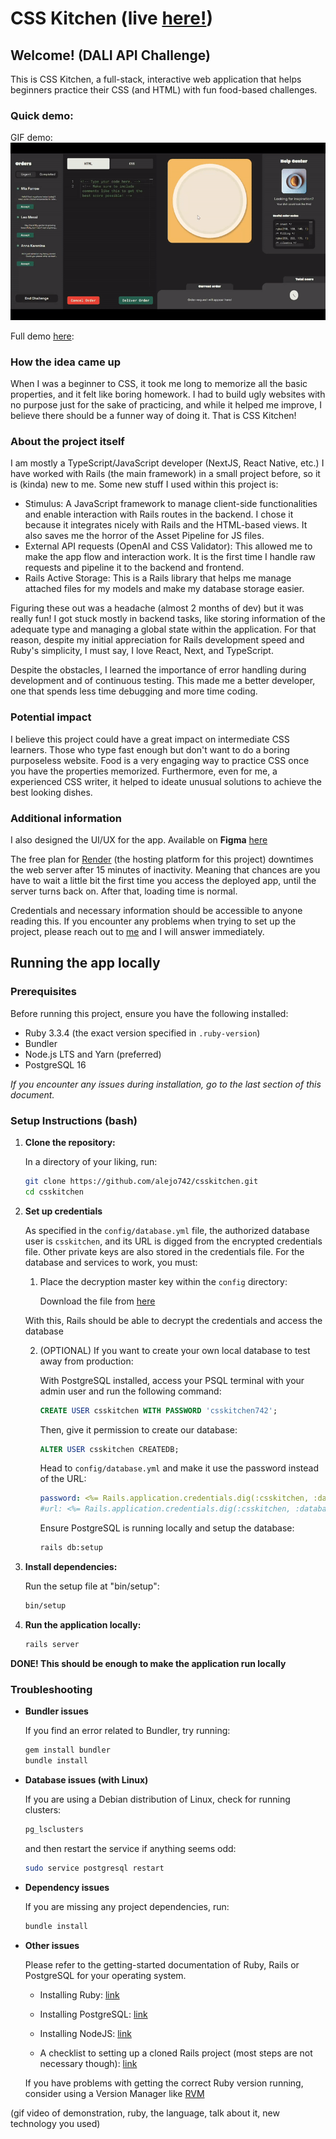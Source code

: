 # CSS Kitchen (live [here!](https://csskitchen.onrender.com))

## Welcome! (DALI API Challenge)

This is CSS Kitchen, a full-stack, interactive web application that helps beginners practice their CSS (and HTML) with fun food-based challenges. 

### Quick demo:

GIF demo:
![](https://github.com/alejo742/csskitchen/blob/master/public/dali-video-gif.gif)

Full demo [here](https://drive.google.com/file/d/1kF1j81Tg7KBWeHTRGPpXkRIKXLJONp6u/view?usp=sharing):

### How the idea came up

When I was a beginner to CSS, it took me long to memorize all the basic properties, and it felt like boring homework. I had to build ugly websites with no purpose just for the sake of practicing, and while it helped me improve, I believe there should be a funner way of doing it. That is CSS Kitchen!

### About the project itself

I am mostly a TypeScript/JavaScript developer (NextJS, React Native, etc.) I have worked with Rails (the main framework) in a small project before, so it is (kinda) new to me. Some new stuff I used within this project is:

- Stimulus: A JavaScript framework to manage client-side functionalities and enable interaction with Rails routes in the backend. I chose it because it integrates nicely with Rails and the HTML-based views. It also saves me the horror of the Asset Pipeline for JS files.
- External API requests (OpenAI and CSS Validator): This allowed me to make the app flow and interaction work. It is the first time I handle raw requests and pipeline it to the backend and frontend.
- Rails Active Storage: This is a Rails library that helps me manage attached files for my models and make my database storage easier.

Figuring these out was a headache (almost 2 months of dev) but it was really fun! I got stuck mostly in backend tasks, like storing information of the adequate type and managing a global state within the application. For that reason, despite my initial appreciation for Rails development speed and Ruby's simplicity, I must say, I love React, Next, and TypeScript.

Despite the obstacles, I learned the importance of error handling during development and of continuous testing. This made me a better developer, one that spends less time debugging and more time coding.

### Potential impact

I believe this project could have a great impact on intermediate CSS learners. Those who type fast enough but don't want to do a boring purposeless website. Food is a very engaging way to practice CSS once you have the properties memorized. Furthermore, even for me, a experienced CSS writer, it helped to ideate unusual solutions to achieve the best looking dishes.

### Additional information

I also designed the UI/UX for the app. Available on **Figma** [here](https://www.figma.com/design/5vPWVMeLFCcTmRH8ueeGVD/CSSKitchen?node-id=0-1&t=xE0tEjm1Ntk92U9r-1)

The free plan for [Render](https://render.com) (the hosting platform for this project) downtimes the web server after 15 minutes of inactivity. Meaning that chances are you have to wait a little bit the first time you access the deployed app, until the server turns back on. After that, loading time is normal.

Credentials and necessary information should be accessible to anyone reading this. If you encounter any problems when trying to set up the project, please reach out to [me](mailto:alejandro.s.manrique.nunez.28@dartmouth.edu) and I will answer immediately.

## Running the app locally

### Prerequisites

Before running this project, ensure you have the following installed:

- Ruby 3.3.4 (the exact version specified in `.ruby-version`)
- Bundler
- Node.js LTS and Yarn (preferred)
- PostgreSQL 16

*If you encounter any issues during installation, go to the last section of this document.*

### Setup Instructions (bash)

1. **Clone the repository:**

    In a directory of your liking, run:

	```bash
	git clone https://github.com/alejo742/csskitchen.git
	cd csskitchen
	```

2. **Set up credentials**

    As specified in the `config/database.yml` file, the authorized database user is `csskitchen`, and its URL is digged from the encrypted credentials file. Other private keys are also stored in the credentials file. For the database and services to work, you must:
    
    1. Place the decryption master key within the `config` directory:

        Download the file from [here](https://drive.google.com/file/d/17K4wkYhXgf4bmKNei4g-SYL6-cBY1Iy9/view?usp=sharing)

    With this, Rails should be able to decrypt the credentials and access the database

    2. (OPTIONAL) If you want to create your own local database to test away from production:

        With PostgreSQL installed, access your PSQL terminal with your admin user and run the following command:

        ```sql
        CREATE USER csskitchen WITH PASSWORD 'csskitchen742';
        ```

        Then, give it permission to create our database:

        ```sql
        ALTER USER csskitchen CREATEDB;
        ```

        Head to `config/database.yml` and make it use the password instead of the URL:

        ```yml
        password: <%= Rails.application.credentials.dig(:csskitchen, :database_password) %>
        #url: <%= Rails.application.credentials.dig(:csskitchen, :database_url) %>
        ```

        Ensure PostgreSQL is running locally and setup the database:

        ```bash
        rails db:setup
        ```

3. **Install dependencies:**

    Run the setup file at "bin/setup":

	```bash
	bin/setup
	```

4. **Run the application locally:**

	```bash
	rails server
	```

**DONE! This should be enough to make the application run locally**

### Troubleshooting

- **Bundler issues**

    If you find an error related to Bundler, try running:

    ```bash
    gem install bundler
    bundle install
    ```

- **Database issues (with Linux)**

    If you are using a Debian distribution of Linux, check for running clusters:

    ```bash
    pg_lsclusters
    ```
    
    and then restart the service if anything seems odd:

    ```bash
    sudo service postgresql restart
    ```

- **Dependency issues**

    If you are missing any project dependencies, run:

    ```bash
    bundle install
    ```

- **Other issues**

    Please refer to the getting-started documentation of Ruby, Rails or PostgreSQL for your operating system.

    - Installing Ruby: [link](https://www.ruby-lang.org/en/documentation/installation/)

    - Installing PostgreSQL: [link](https://www.postgresql.org/download/)

    - Installing NodeJS: [link](https://nodejs.org/en)

    - A checklist to setting up a cloned Rails project (most steps are not necessary though): [link](https://dev.to/w3ndo/a-checklist-for-setting-up-a-cloned-rails-application-locally-5468)

    If you have problems with getting the correct Ruby version running, consider using a Version Manager like [RVM](https://rvm.io/rvm/install)


(gif video of demonstration, ruby, the language, talk about it, new technology you used)
